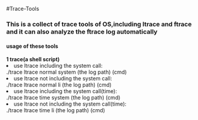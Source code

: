 #Trace-Tools
<h3>This is a collect of trace tools of OS,including ltrace and ftrace and it can also analyze the ftrace log automatically</h3>
<h4>usage of these tools</h4>
<b>1 trace(a shell script)</b><br/>
<li>use ltrace including the system call:</br>
./trace ltrace normal system (the log path) (cmd)</li>
<li>use ltrace not including the system call:<br/>
./trace ltrace normal li (the log path) (cmd)</li>
<li>use ltrace including the system call(time):</br>
./trace ltrace time system (the log path) (cmd)</li>
<li>use ltrace not including the system call(time):<br/>
./trace ltrace time li (the log path) (cmd)</li>
